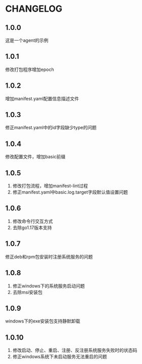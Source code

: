# CHANGELOG

## 1.0.0

这是一个agent的示例

## 1.0.1

修改打包程序增加epoch

## 1.0.2

增加manifest.yaml配置信息描述文件

## 1.0.3

修正manifest.yaml中的id字段缺少type的问题

## 1.0.4

修改配置文件，增加basic前缀

## 1.0.5

1. 修改打包流程，增加manifest-lint过程
2. 修正manifest.yaml中basic.log.target字段默认值设置问题

## 1.0.6

1. 修改命令行交互方式
2. 去除go1.17版本支持

## 1.0.7

修正deb和rpm包安装时注册系统服务的问题

## 1.0.8

1. 修正windows下的系统服务启动问题
2. 去除msi安装包

## 1.0.9

windows下的exe安装包支持静默卸载

## 1.0.10

1. 修改启动、停止、重启、注册、反注册系统服务失败时的状态码
2. 修正windows系统下未启动服务无法重启的问题